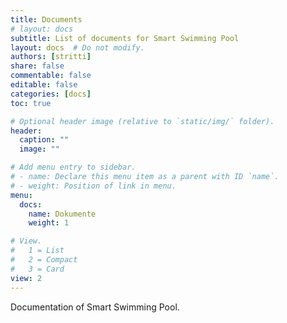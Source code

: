 ```yaml
---
title: Documents
# layout: docs
subtitle: List of documents for Smart Swimming Pool
layout: docs  # Do not modify.
authors: [stritti]
share: false
commentable: false
editable: false
categories: [docs]
toc: true

# Optional header image (relative to `static/img/` folder).
header:
  caption: ""
  image: ""

# Add menu entry to sidebar.
# - name: Declare this menu item as a parent with ID `name`.
# - weight: Position of link in menu.
menu:
  docs:
    name: Dokumente
    weight: 1

# View.
#   1 = List
#   2 = Compact
#   3 = Card
view: 2
---
```


Documentation of Smart Swimming Pool.
